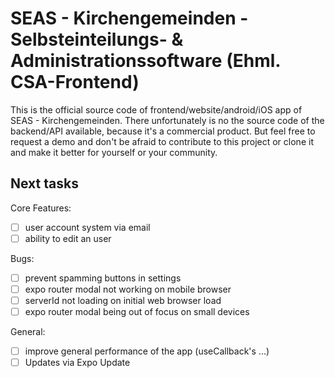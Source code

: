 # SEAS - Kirchengemeinden - Selbsteinteilungs- & Administrationssoftware (Ehml. CSA-Frontend)

This is the official source code of frontend/website/android/iOS app of SEAS - Kirchengemeinden. There unfortunately is no the source code of the backend/API available, because it's a commercial product. But feel free to request a demo and don't be afraid to contribute to this project or clone it and make it better for yourself or your community.

## Next tasks

Core Features:

- [ ] user account system via email
- [ ] ability to edit an user

Bugs:

- [ ] prevent spamming buttons in settings
- [ ] expo router modal not working on mobile browser
- [ ] serverId not loading on initial web browser load
- [ ] expo router modal being out of focus on small devices

General:

- [ ] improve general performance of the app (useCallback's ...)
- [ ] Updates via Expo Update

